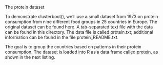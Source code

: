 The protein dataset

To demonstrate clusterboot(), we’ll use a small dataset from 1973 on protein consumption from nine different food groups in 25 countries in Europe. The original dataset can be found here. A tab-separated text file with the data can be found in this directory. The data file is called protein.txt; additional information can be found in the file protein_README.txt.

The goal is to group the countries based on patterns in their protein consumption. The dataset is loaded into R as a data frame called protein, as shown in the next listing.